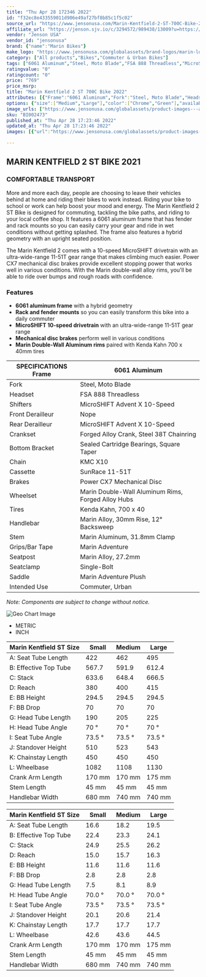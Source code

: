 ```yaml
---
title: "Thu Apr 28 172346 2022"
id: "f32ec8e433559011d906e49af27bf8b85c1f5c02"
source_url: "https://www.jensonusa.com/Marin-Kentfield-2-ST-700C-Bike-2022-2"
affiliate_url: "https://jenson.sjv.io/c/3294572/989438/13009?u=https://www.jensonusa.com/Marin-Kentfield-2-ST-700C-Bike-2022-2"
vendor: "Jenson USA"
vendor_id: "jensonusa"
brand: {"name":"Marin Bikes"}
make_logo: "https://www.jensonusa.com/globalassets/brand-logos/marin-logo-bk.png"
category: ["All products","Bikes","Commuter & Urban Bikes"]
tags: ["6061 Aluminum","Steel, Moto Blade","FSA 888 Threadless","MicroSHIFT Advent X 10-Speed","Nope","MicroSHIFT Advent X 10-Speed","Forged Alloy Crank, Steel 38T Chainring","Sealed Cartridge Bearings, Square Taper","KMC X10","SunRace 11-51T","Power CX7 Mechanical Disc","Marin Double-Wall Aluminum Rims, Forged Alloy Hubs","Kenda Kahn, 700 x 40","Marin Alloy, 30mm Rise, 12\u00b0 Backsweep","Marin Aluminum, 31.8mm Clamp","Marin Adventure","Marin Alloy, 27.2mm","Single-Bolt","Marin Adventure Plush","Commuter, Urban"]
ratingvalue: "0"
ratingcount: "0"
price: "769"
price_msrp: 
title: "Marin Kentfield 2 ST 700C Bike 2022"
attributes: [{"Frame":"6061 Aluminum","Fork":"Steel, Moto Blade","Headset":"FSA 888 Threadless","Shifters":"MicroSHIFT Advent X 10-Speed","Front Derailleur":"Nope","Rear Derailleur":"MicroSHIFT Advent X 10-Speed","Crankset":"Forged Alloy Crank, Steel 38T Chainring","Bottom Bracket":"Sealed Cartridge Bearings, Square Taper","Chain":"KMC X10","Cassette":"SunRace 11-51T","Brakes":"Power CX7 Mechanical Disc","Wheelset":"Marin Double-Wall Aluminum Rims, Forged Alloy Hubs","Tires":"Kenda Kahn, 700 x 40","Handlebar":"Marin Alloy, 30mm Rise, 12\u00b0 Backsweep","Stem":"Marin Aluminum, 31.8mm Clamp","Grips/Bar Tape":"Marin Adventure","Seatpost":"Marin Alloy, 27.2mm","Seatclamp":"Single-Bolt","Saddle":"Marin Adventure Plush","Intended Use":"Commuter, Urban"}]
options: {"size":["Medium","Large"],"color":["Chrome","Green"],"availability":"In Stock"}
image_urls: ["https://www.jensonusa.com/globalassets/product-images---all-assets/marin-2021/bi002473-chrome.jpg","https://www.jensonusa.com/globalassets/product-images---all-assets/marin-2021/bi002473_1-chrome.jpg","https://www.jensonusa.com/globalassets/product-images---all-assets/marin-2021/bi002473_2-chrome.jpg"]
sku: "BI002473"
published_at: "Thu Apr 28 17:23:46 2022"
updated_at: "Thu Apr 28 17:23:46 2022"
images: [{"url":"https://www.jensonusa.com/globalassets/product-images---all-assets/marin-2021/bi002473-chrome.jpg","path":"full/d372b069b41cf7db562c333a071b696a2d9459fc.jpg","checksum":"d5a4601c8633b73897d9610e408a2fd6","status":"downloaded"},{"url":"https://www.jensonusa.com/globalassets/product-images---all-assets/marin-2021/bi002473_1-chrome.jpg","path":"full/5fe5b5b3672c242526a7faca86c5195ced35a93c.jpg","checksum":"a4e4be5465f39fba6f02648091021f4f","status":"downloaded"},{"url":"https://www.jensonusa.com/globalassets/product-images---all-assets/marin-2021/bi002473_2-chrome.jpg","path":"full/46a3e552c7f974c0217a82470610c6589f1815c6.jpg","checksum":"86f9c7b57328dc0c15eef4faa133e2ca","status":"downloaded"}]

---
```

## MARIN KENTFIELD 2 ST BIKE 2021

### COMFORTABLE TRANSPORT

More and more each day, people are choosing to leave their vehicles behind at
home and riding their bikes to work instead. Riding your bike to school or
work can help boost your mood and energy. The Marin Kentfield 2 ST Bike is
designed for commuting, tackling the bike paths, and riding to your local
coffee shop. It features a 6061 aluminum frame that has fender and rack mounts
so you can easily carry your gear and ride in wet conditions without getting
splashed. The frame also features a hybrid geometry with an upright seated
position.

The Marin Kentfield 2 comes with a 10-speed MicroSHIFT drivetrain with an
ultra-wide-range 11-51T gear range that makes climbing much easier. Power CX7
mechanical disc brakes provide excellent stopping power that works well in
various conditions. With the Marin double-wall alloy rims, you'll be able to
ride over bumps and rough roads with confidence.

### Features

  * **6061 aluminum frame** with a hybrid geometry
  * **Rack and fender mounts** so you can easily transform this bike into a daily commuter
  * **MicroSHIFT 10-speed drivetrain** with an ultra-wide-range 11-51T gear range
  * **Mechanical disc brakes** perform well in various conditions
  * **Marin Double-Wall Aluminum rims** paired with Kenda Kahn 700 x 40mm tires

SPECIFICATIONS Frame | 6061 Aluminum  
---|---  
Fork | Steel, Moto Blade  
Headset | FSA 888 Threadless  
Shifters | MicroSHIFT Advent X 10-Speed  
Front Derailleur | Nope  
Rear Derailleur | MicroSHIFT Advent X 10-Speed  
Crankset | Forged Alloy Crank, Steel 38T Chainring  
Bottom Bracket | Sealed Cartridge Bearings, Square Taper  
Chain | KMC X10  
Cassette | SunRace 11-51T  
Brakes | Power CX7 Mechanical Disc  
Wheelset | Marin Double-Wall Aluminum Rims, Forged Alloy Hubs  
Tires | Kenda Kahn, 700 x 40  
Handlebar | Marin Alloy, 30mm Rise, 12° Backsweep  
Stem | Marin Aluminum, 31.8mm Clamp  
Grips/Bar Tape | Marin Adventure  
Seatpost | Marin Alloy, 27.2mm  
Seatclamp | Single-Bolt  
Saddle | Marin Adventure Plush  
Intended Use | Commuter, Urban  
  
_Note: Components are subject to change without notice._

![Geo Chart
Image](//cdn.thinglink.me/api/image/700069498757054465/1024/10/none#tl-700069498757054465;')

  * METRIC
  * INCH

Marin Kentfield ST Size | Small | Medium | Large  
---|---|---|---  
A: Seat Tube Length | 422 | 462 | 495  
B: Effective Top Tube | 567.7 | 591.9 | 612.4  
C: Stack | 633.6 | 648.4 | 666.5  
D: Reach | 380 | 400 | 415  
E: BB Height | 294.5 | 294.5 | 294.5  
F: BB Drop | 70 | 70 | 70  
G: Head Tube Length | 190 | 205 | 225  
H: Head Tube Angle | 70 ° | 70 ° | 70 °  
I: Seat Tube Angle | 73.5 ° | 73.5 ° | 73.5 °  
J: Standover Height | 510 | 523 | 543  
K: Chainstay Length | 450 | 450 | 450  
L: Wheelbase | 1082 | 1108 | 1130  
Crank Arm Length | 170 mm | 170 mm | 175 mm  
Stem Length | 45 mm | 45 mm | 45 mm  
Handlebar Width | 680 mm | 740 mm | 740 mm  
  
Marin Kentfield ST Size | Small | Medium | Large  
---|---|---|---  
A: Seat Tube Length | 16.6 | 18.2 | 19.5  
B: Effective Top Tube | 22.4 | 23.3 | 24.1  
C: Stack | 24.9 | 25.5 | 26.2  
D: Reach | 15.0 | 15.7 | 16.3  
E: BB Height | 11.6 | 11.6 | 11.6  
F: BB Drop | 2.8 | 2.8 | 2.8  
G: Head Tube Length | 7.5 | 8.1 | 8.9  
H: Head Tube Angle | 70.0 ° | 70.0 ° | 70.0 °  
I: Seat Tube Angle | 73.5 ° | 73.5 ° | 73.5 °  
J: Standover Height | 20.1 | 20.6 | 21.4  
K: Chainstay Length | 17.7 | 17.7 | 17.7  
L: Wheelbase | 42.6 | 43.6 | 44.5  
Crank Arm Length | 170 mm | 170 mm | 175 mm  
Stem Length | 45 mm | 45 mm | 45 mm  
Handlebar Width | 680 mm | 740 mm | 740 mm


